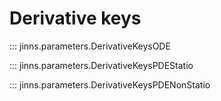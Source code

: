 # Derivative keys

::: jinns.parameters.DerivativeKeysODE

::: jinns.parameters.DerivativeKeysPDEStatio

::: jinns.parameters.DerivativeKeysPDENonStatio
